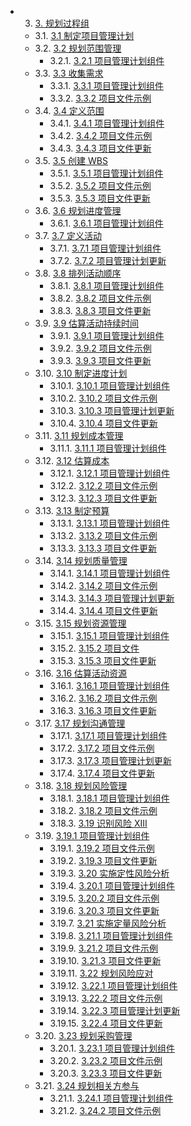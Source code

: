 <!-- vscode-markdown-toc -->
* 3. [3. 规划过程组](#)
	* 3.1. [3.1 制定项目管理计划](#-1)
	* 3.2. [3.2 规划范围管理](#-1)
		* 3.2.1. [3.2.1 项目管理计划组件](#-1)
	* 3.3. [3.3 收集需求](#-1)
		* 3.3.1. [3.3.1 项目管理计划组件](#-1)
		* 3.3.2. [3.3.2 项目文件示例](#-1)
	* 3.4. [3.4 定义范围](#-1)
		* 3.4.1. [3.4.1 项目管理计划组件](#-1)
		* 3.4.2. [3.4.2 项目文件示例](#-1)
		* 3.4.3. [3.4.3 项目文件更新](#-1)
	* 3.5. [3.5 创建 WBS](#WBS)
		* 3.5.1. [3.5.1 项目管理计划组件](#-1)
		* 3.5.2. [3.5.2 项目文件示例](#-1)
		* 3.5.3. [3.5.3 项目文件更新](#-1)
	* 3.6. [3.6 规划进度管理](#-1)
		* 3.6.1. [3.6.1 项目管理计划组件](#-1)
	* 3.7. [3.7 定义活动](#-1)
		* 3.7.1. [3.7.1 项目管理计划组件](#-1)
		* 3.7.2. [3.7.2 项目管理计划更新](#-1)
	* 3.8. [3.8 排列活动顺序](#-1)
		* 3.8.1. [3.8.1 项目管理计划组件](#-1)
		* 3.8.2. [3.8.2 项目文件示例](#-1)
		* 3.8.3. [3.8.3 项目文件更新](#-1)
	* 3.9. [3.9 估算活动持续时间](#-1)
		* 3.9.1. [3.9.1 项目管理计划组件](#-1)
		* 3.9.2. [3.9.2 项目文件示例](#-1)
		* 3.9.3. [3.9.3 项目文件更新](#-1)
	* 3.10. [3.10 制定进度计划](#-1)
		* 3.10.1. [3.10.1 项目管理计划组件](#-1)
		* 3.10.2. [3.10.2 项目文件示例](#-1)
		* 3.10.3. [3.10.3 项目管理计划更新](#-1)
		* 3.10.4. [3.10.4 项目文件更新](#-1)
	* 3.11. [3.11 规划成本管理](#-1)
		* 3.11.1. [3.11.1 项目管理计划组件](#-1)
	* 3.12. [3.12 估算成本](#-1)
		* 3.12.1. [3.12.1 项目管理计划组件](#-1)
		* 3.12.2. [3.12.2 项目文件示例](#-1)
		* 3.12.3. [3.12.3 项目文件更新](#-1)
	* 3.13. [3.13 制定预算](#-1)
		* 3.13.1. [3.13.1 项目管理计划组件](#-1)
		* 3.13.2. [3.13.2 项目文件示例](#-1)
		* 3.13.3. [3.13.3 项目文件更新](#-1)
	* 3.14. [3.14 规划质量管理](#-1)
		* 3.14.1. [3.14.1 项目管理计划组件](#-1)
		* 3.14.2. [3.14.2 项目文件示例](#-1)
		* 3.14.3. [3.14.3 项目管理计划更新](#-1)
		* 3.14.4. [3.14.4 项目文件更新](#-1)
	* 3.15. [3.15 规划资源管理](#-1)
		* 3.15.1. [3.15.1 项目管理计划组件](#-1)
		* 3.15.2. [3.15.2 项目文件](#-1)
		* 3.15.3. [3.15.3 项目文件更新](#-1)
	* 3.16. [3.16 估算活动资源](#-1)
		* 3.16.1. [3.16.1 项目管理计划组件](#-1)
		* 3.16.2. [3.16.2 项目文件示例](#-1)
		* 3.16.3. [3.16.3 项目文件更新](#-1)
	* 3.17. [3.17 规划沟通管理](#-1)
		* 3.17.1. [3.17.1 项目管理计划组件](#-1)
		* 3.17.2. [3.17.2 项目文件示例](#-1)
		* 3.17.3. [3.17.3 项目管理计划更新](#-1)
		* 3.17.4. [3.17.4 项目文件更新](#-1)
	* 3.18. [3.18 规划风险管理](#-1)
		* 3.18.1. [3.18.1 项目管理计划组件](#-1)
		* 3.18.2. [3.18.2 项目文件示例](#-1)
		* 3.18.3. [3.19 识别风险 XIII](#XIII)
	* 3.19. [3.19.1 项目管理计划组件](#-1)
		* 3.19.1. [3.19.2 项目文件示例](#-1)
		* 3.19.2. [3.19.3 项目文件更新](#-1)
		* 3.19.3. [3.20 实施定性风险分析](#-1)
		* 3.19.4. [3.20.1 项目管理计划组件](#-1)
		* 3.19.5. [3.20.2 项目文件示例](#-1)
		* 3.19.6. [3.20.3 项目文件更新](#-1)
		* 3.19.7. [3.21 实施定量风险分析](#-1)
		* 3.19.8. [3.21.1 项目管理计划组件](#-1)
		* 3.19.9. [3.21.2 项目文件示例](#-1)
		* 3.19.10. [3.21.3 项目文件更新](#-1)
		* 3.19.11. [3.22 规划风险应对](#-1)
		* 3.19.12. [3.22.1 项目管理计划组件](#-1)
		* 3.19.13. [3.22.2 项目文件示例](#-1)
		* 3.19.14. [3.22.3 项目管理计划更新](#-1)
		* 3.19.15. [3.22.4 项目文件更新](#-1)
	* 3.20. [3.23 规划采购管理](#-1)
		* 3.20.1. [3.23.1 项目管理计划组件](#-1)
		* 3.20.2. [3.23.2 项目文件示例](#-1)
		* 3.20.3. [3.23.3 项目文件更新](#-1)
	* 3.21. [3.24 规划相关方参与](#-1)
		* 3.21.1. [3.24.1 项目管理计划组件](#-1)
		* 3.21.2. [3.24.2 项目文件示例](#-1)

<!-- vscode-markdown-toc-config
	numbering=true
	autoSave=true
	/vscode-markdown-toc-config -->
<!-- /vscode-markdown-toc -->
